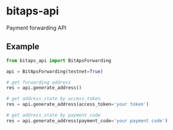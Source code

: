 # bitaps-api

Payment forwarding API

## Example

```python
from bitaps_api import BitApsForwarding

api = BitApsForwarding(testnet=True)

# get forwarding address
res = api.generate_address()

# get address_state by access_token
res = api.generate_address(access_token='your token')

# get address_state by payment_code
res = api.generate_address(payment_code='your payment code')

```